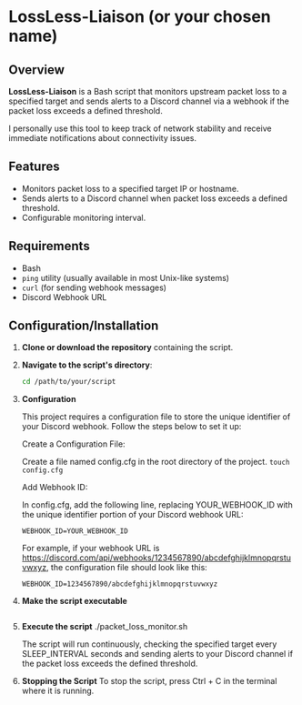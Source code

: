 # LossLess-Liaison (or your chosen name)

## Overview

**LossLess-Liaison** is a Bash script that monitors upstream packet loss to a specified target and sends alerts to a Discord channel via a webhook if the packet loss exceeds a defined threshold. 

I personally use this tool to keep track of network stability and receive immediate notifications about connectivity issues.

## Features

- Monitors packet loss to a specified target IP or hostname.
- Sends alerts to a Discord channel when packet loss exceeds a defined threshold.
- Configurable monitoring interval.
  
## Requirements

- Bash
- `ping` utility (usually available in most Unix-like systems)
- `curl` (for sending webhook messages)
- Discord Webhook URL

## Configuration/Installation

1. **Clone or download the repository** containing the script.

2. **Navigate to the script's directory**:
   ```bash
   cd /path/to/your/script

3. **Configuration**

    This project requires a configuration file to store the unique identifier of your Discord webhook. Follow the steps below to set it up:

    Create a Configuration File:

    Create a file named config.cfg in the root directory of the project.
    ```touch config.cfg```

    Add Webhook ID:

    In config.cfg, add the following line, replacing YOUR_WEBHOOK_ID with the unique identifier portion of your Discord webhook URL:

    ```WEBHOOK_ID=YOUR_WEBHOOK_ID```

    For example, if your webhook URL is https://discord.com/api/webhooks/1234567890/abcdefghijklmnopqrstuvwxyz, the configuration file should look like this:

    ```WEBHOOK_ID=1234567890/abcdefghijklmnopqrstuvwxyz```


4. **Make the script executable**
    ```chmod +x packet_loss_monitor.sh

5. **Execute the script**
    ./packet_loss_monitor.sh
    
    The script will run continuously, checking the specified target every SLEEP_INTERVAL seconds and sending alerts to your Discord channel if the packet loss exceeds the defined threshold.

6. **Stopping the Script**
    To stop the script, press Ctrl + C in the terminal where it is running.